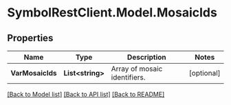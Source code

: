 # SymbolRestClient.Model.MosaicIds

## Properties

Name | Type | Description | Notes
------------ | ------------- | ------------- | -------------
**VarMosaicIds** | **List&lt;string&gt;** | Array of mosaic identifiers. | [optional] 

[[Back to Model list]](../README.md#documentation-for-models) [[Back to API list]](../README.md#documentation-for-api-endpoints) [[Back to README]](../README.md)

